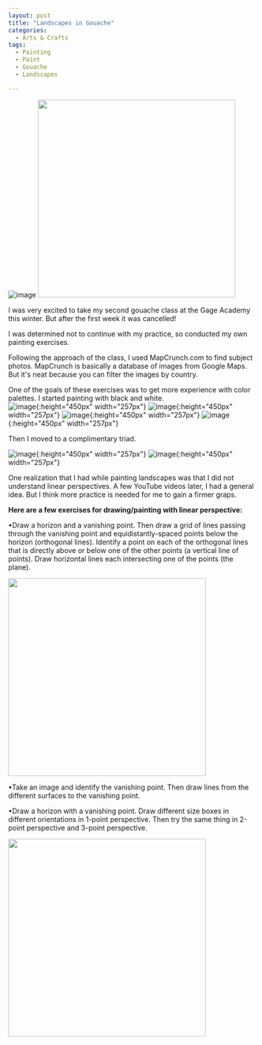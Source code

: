 ```yaml
---
layout: post
title: "Landscapes in Gouache"
categories:
  - Arts & Crafts
tags:
  - Painting
  - Paint
  - Gouache
  - Landscapes

---
```


![image](https://user-images.githubusercontent.com/79613537/158696534-5a135e81-2fa8-400d-bc4b-ead0e1d2feeb.png)
<img src="https://user-images.githubusercontent.com/79613537/158696534-5a135e81-2fa8-400d-bc4b-ead0e1d2feeb.png" width="400">



I was very excited to take my second gouache class at the Gage Academy this winter.  But after the first week it was cancelled!

I was determined not to continue with my practice, so conducted my own painting exercises.

Following the approach of the class, I used MapCrunch.com to find subject photos.  MapCrunch is basically a database of images from Google Maps.  But it's neat because you can filter the images by country.

One of the goals of these exercises was to get more experience with color palettes.  I started painting with black and white.  
![image](/assets/images/667516926.935578.jpeg){:height="450px" width="257px"}
![image](/assets/images/667516897.351874.jpeg){:height="450px" width="257px"}
![image](/assets/images/667516860.179023.jpeg){:height="450px" width="257px"}
![image](/assets/images/667516830.089371.jpeg){:height="450px" width="257px"}

Then I moved to a complimentary triad.

![image](/assets/images/667516587.090698.jpeg){:height="450px" width="257px"}
![image](/assets/images/667516742.592243.jpeg){:height="450px" width="257px"}

One realization that I had while painting landscapes was that I did not understand linear perspectives.  A few YouTube videos later, I had a general idea.  But I think more practice is needed for me to gain a firmer graps.


**Here are a few exercises for drawing/painting with linear perspective:**

•Draw a horizon and a vanishing point.  Then draw a grid of lines passing through the vanishing point and equidistantly-spaced points below the horizon (orthogonal lines).  Identify a point on each of the orthogonal lines that is directly above or below one of the other points (a vertical line of points).  Draw horizontal lines each intersecting one of the points (the plane).  

<img src="https://user-images.githubusercontent.com/79613537/158696315-4a2836db-e3c7-4ded-8144-381281a6d57a.png" width="400">

•Take an image and identify the vanishing point.  Then draw lines from the different surfaces to the vanishing point.  

•Draw a horizon with a vanishing point.  Draw different size boxes in different orientations in 1-point perspective.  Then try the same thing in 2-point perspective and 3-point perspective.

<img src="https://images.squarespace-cdn.com/content/v1/56013c83e4b02285801be760/1585998672068-3CR5JEZU8T3BSD0KOWLB/Crave-Painting-perspective-exercises-one-point-cubes.jpg?format=1000w" width="400">









